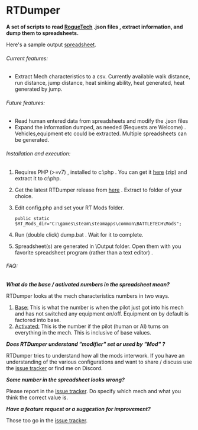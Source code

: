 # RTDumper

**A set of scripts to read [RogueTech](https://www.nexusmods.com/battletech/mods/79) .json files , extract information, and dump them to spreadsheets.** 

Here's a sample output [spreadsheet](https://docs.google.com/spreadsheets/d/14D3-JhOploMx3kYtepTUoQpeLiSNoSd0c2Ww06F4tMM/edit?usp=sharing).

###### Current features:

-   Extract Mech characteristics to a csv. Currently available walk distance, run distance, jump distance, heat sinking ability, heat generated, heat generated by jump.

###### Future features:

- Read human entered data from spreadsheets and modify the .json files
- Expand the information dumped, as needed (Requests are Welcome) . Vehicles,equipment etc could be extracted. Multiple spreadsheets can be generated.

###### Installation and execution:

1. Requires PHP (>=v7) , installed to c:\php . You can get it [here](https://windows.php.net/downloads/releases/php-7.4.15-Win32-vc15-x64.zip) (zip) and extract it to c:\php.

2. Get the latest RTDumper release from [here](https://github.com/fmnatic/RTDumper/releases) . Extract to folder of your choice.

3. Edit config.php and set your RT Mods folder.

    `public static $RT_Mods_dir="C:\games\steam\steamapps\common\BATTLETECH\Mods";`

4. Run (double click) dump.bat . Wait for it to complete. 

5. Spreadsheet(s) are generated in \Output folder. Open them with you favorite spreadsheet program (rather than a text editor) .

###### FAQ:

***What do the base / activated numbers in the spreadsheet mean?***

RTDumper looks at the mech characteristics numbers in two ways.

1.  <u>Base:</u>  This is what the number is when the pilot just got into his mech and has not switched any equipment on/off. Equipment on by default is factored into base.
2. <u>Activated:</u> This is the number if the pilot (human or AI) turns on everything in the mech. This is inclusive of base values.

***Does RTDumper understand "modifier" set or used by "Mod" ?***

RTDumper tries to understand how all the mods interwork. If you have an understanding of the various <Mod> configurations and want to share / discuss use the [issue tracker](https://github.com/fmnatic/RTDumper/issues) or find me on Discord.

***Some number in the spreadsheet looks wrong?***

Please report in the [issue tracker](https://github.com/fmnatic/RTDumper/issues). Do specify which mech and what you think the correct value is.

***Have a feature request or a suggestion for improvement?***

Those too go in the [issue tracker](https://github.com/fmnatic/RTDumper/issues). 















